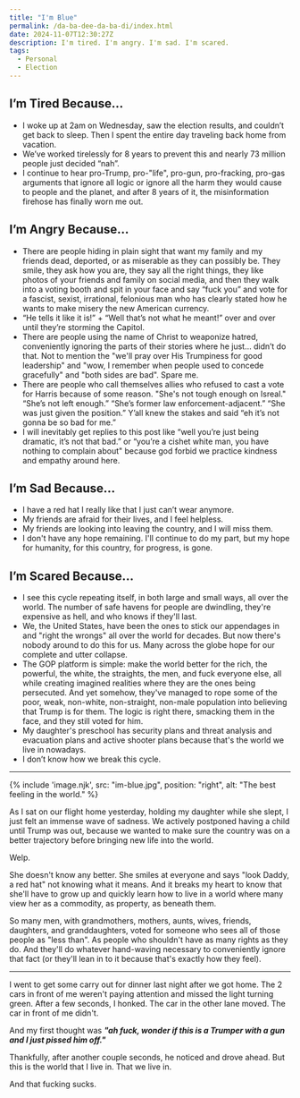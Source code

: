 ```yaml
---
title: "I'm Blue"
permalink: /da-ba-dee-da-ba-di/index.html
date: 2024-11-07T12:30:27Z
description: I'm tired. I'm angry. I'm sad. I'm scared.
tags: 
  - Personal
  - Election
---
```


## I’m Tired Because…

- I woke up at 2am on Wednesday, saw the election results, and couldn’t get back to sleep. Then I spent the entire day traveling back home from vacation.
- We’ve worked tirelessly for 8 years to prevent this and nearly 73 million people just decided “nah”.
- I continue to hear pro-Trump, pro-"life", pro-gun, pro-fracking, pro-gas arguments that ignore all logic or ignore all the harm they would cause to people and the planet, and after 8 years of it, the misinformation firehose has finally worn me out.

## I’m Angry Because…

- There are people hiding in plain sight that want my family and my friends dead, deported, or as miserable as they can possibly be. They smile, they ask how you are, they say all the right things, they like photos of your friends and family on social media, and then they walk into a voting booth and spit in your face and say “fuck you” and vote for a fascist, sexist, irrational, felonious man who has clearly stated how he wants to make misery the new American currency.
- “He tells it like it is!” + “Well that’s not what he meant!” over and over until they’re storming the Capitol. 
- There are people using the name of Christ to weaponize hatred, conveniently ignoring the parts of their stories where he just… didn’t do that. Not to mention the "we'll pray over His Trumpiness for good leadership" and "wow, I remember when people used to concede gracefully" and "both sides are bad". Spare me.
- There are people who call themselves allies who refused to cast a vote for Harris because of some reason. "She's not tough enough on Isreal." “She’s not left enough.” “She’s former law enforcement-adjacent.” “She was just given the position.” Y’all knew the stakes and said “eh it’s not gonna be so bad for me.”
- I will inevitably get replies to this post like “well you’re just being dramatic, it’s not that bad.” or “you’re a cishet white man, you have nothing to complain about" because god forbid we practice kindness and empathy around here.

## I’m Sad Because…

- I have a red hat I really like that I just can’t wear anymore.
- My friends are afraid for their lives, and I feel helpless.
- My friends are looking into leaving the country, and I will miss them.
- I don't have any hope remaining. I'll continue to do my part, but my hope for humanity, for this country, for progress, is gone.

## I’m Scared Because…

- I see this cycle repeating itself, in both large and small ways, all over the world. The number of safe havens for people are dwindling, they're expensive as hell, and who knows if they'll last.
- We, the United States, have been the ones to stick our appendages in and "right the wrongs" all over the world for decades. But now there's nobody around to do this for us. Many across the globe hope for our complete and utter collapse.
- The GOP platform is simple: make the world better for the rich, the powerful, the white, the straights, the men, and fuck everyone else, all while creating imagined realities where they are the ones being persecuted. And yet somehow, they've managed to rope some of the poor, weak,  non-white, non-straight, non-male population into believing that Trump is for them. The logic is right there, smacking them in the face, and they still voted for him.
- My daughter's preschool has security plans and threat analysis and evacuation plans and active shooter plans because that's the world we live in nowadays.
- I don’t know how we break this cycle.

---

{% include 'image.njk',
  src: "im-blue.jpg",
  position: "right",
  alt: "The best feeling in the world."
%}

As I sat on our flight home yesterday, holding my daughter while she slept, I just felt an immense wave of sadness. We actively postponed having a child until Trump was out, because we wanted to make sure the country was on a better trajectory before bringing new life into the world.

Welp.

She doesn't know any better. She smiles at everyone and says "look Daddy, a red hat" not knowing what it means. And it breaks my heart to know that she'll have to grow up and quickly learn how to live in a world where many view her as a commodity, as property, as beneath them.

So many men, with grandmothers, mothers, aunts, wives, friends, daughters, and granddaughters, voted for someone who sees all of those people as "less than". As people who shouldn't have as many rights as they do. And they'll do whatever hand-waving necessary to conveniently ignore that fact (or they'll lean in to it because that's exactly how they feel).

---

I went to get some carry out for dinner last night after we got home. The 2 cars in front of me weren't paying attention and missed the light turning green. After a few seconds, I honked. The car in the other lane moved. The car in front of me didn't.

And my first thought was ***"ah fuck, wonder if this is a Trumper with a gun and I just pissed him off."***

Thankfully, after another couple seconds, he noticed and drove ahead. But this is the world that I live in. That we live in.

And that fucking sucks.